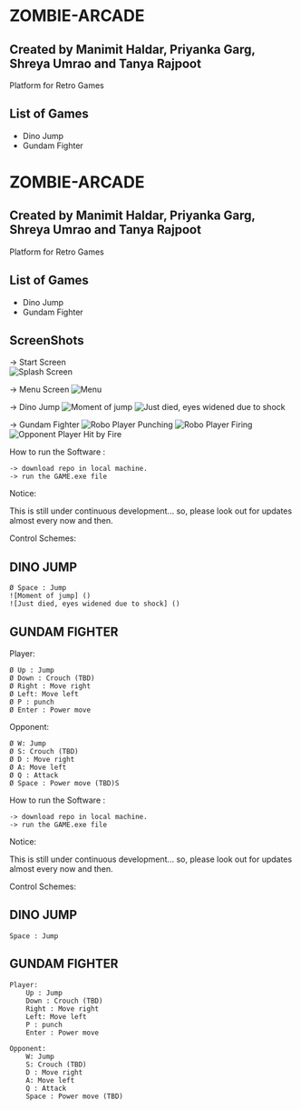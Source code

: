 # ZOMBIE-ARCADE
## Created by Manimit Haldar, Priyanka Garg, Shreya Umrao and Tanya Rajpoot
Platform for Retro Games

## List of Games
- Dino Jump
- Gundam Fighter
# ZOMBIE-ARCADE
## Created by Manimit Haldar, Priyanka Garg, Shreya Umrao and Tanya Rajpoot
Platform for Retro Games

## List of Games
- Dino Jump
- Gundam Fighter

## ScreenShots
-> Start Screen    
![Splash Screen](https://github.com/RockingManny/Zombie-Arcade/blob/main/screenshot/SplashScreen.jpeg)

-> Menu Screen
![Menu](https://github.com/RockingManny/Zombie-Arcade/blob/main/screenshot/MenuScreen.jpeg)

-> Dino Jump
![Moment of jump](https://github.com/RockingManny/Zombie-Arcade/blob/main/screenshot/DinoJumping.jpeg)
![Just died, eyes widened due to shock](https://github.com/RockingManny/Zombie-Arcade/blob/main/screenshot/DinoDead.jpeg)

-> Gundam Fighter
![Robo Player Punching](https://github.com/RockingManny/Zombie-Arcade/blob/main/screenshot/RoboPunch.jpeg)
![Robo Player Firing](https://github.com/RockingManny/Zombie-Arcade/blob/main/screenshot/RoboShoot.jpeg)
![Opponent Player Hit by Fire](https://github.com/RockingManny/Zombie-Arcade/blob/main/screenshot/RoboShootHit.jpeg)

How to run the Software :

    -> download repo in local machine.
    -> run the GAME.exe file

Notice:

This is still under continuous development... so, please look out for updates almost every now and then.

Control Schemes:

## DINO JUMP
    Ø Space : Jump
    ![Moment of jump] ()
    ![Just died, eyes widened due to shock] ()

## GUNDAM FIGHTER 
Player:
     
    Ø Up : Jump
    Ø Down : Crouch (TBD)
    Ø Right : Move right
    Ø Left: Move left
    Ø P : punch
    Ø Enter : Power move

Opponent:

    Ø W: Jump
    Ø S: Crouch (TBD)
    Ø D : Move right
    Ø A: Move left
    Ø Q : Attack
    Ø Space : Power move (TBD)S

How to run the Software :

    -> download repo in local machine.
    -> run the GAME.exe file

Notice:

This is still under continuous development... so, please look out for updates almost every now and then.

Control Schemes:

## DINO JUMP
    Space : Jump

## GUNDAM FIGHTER 

    Player:
        Up : Jump
        Down : Crouch (TBD)
        Right : Move right
        Left: Move left
        P : punch
        Enter : Power move

    Opponent:
        W: Jump
        S: Crouch (TBD)
        D : Move right
        A: Move left
        Q : Attack
        Space : Power move (TBD)

